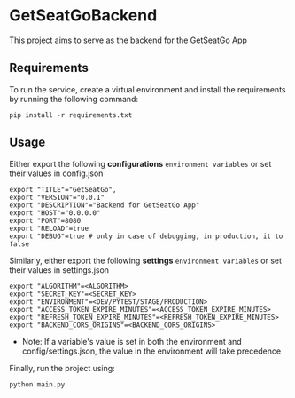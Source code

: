 # GetSeatGoBackend

This project aims to serve as the backend for the GetSeatGo App

## Requirements

To run the service, create a virtual environment and install the requirements by running the following command:

```setup
pip install -r requirements.txt
```

## Usage

Either export the following **configurations** `environment variables` or set their values in config.json
```usage
export "TITLE"="GetSeatGo",
export "VERSION"="0.0.1"
export "DESCRIPTION"="Backend for GetSeatGo App"
export "HOST"="0.0.0.0"
export "PORT"=8080
export "RELOAD"=true
export "DEBUG"=true # only in case of debugging, in production, it to false
```

Similarly, either export the following **settings** `environment variables` or set their values in settings.json
```usage
export "ALGORITHM"=<ALGORITHM>
export "SECRET_KEY"=<SECRET_KEY>
export "ENVIRONMENT"=<DEV/PYTEST/STAGE/PRODUCTION>
export "ACCESS_TOKEN_EXPIRE_MINUTES"=<ACCESS_TOKEN_EXPIRE_MINUTES>
export "REFRESH_TOKEN_EXPIRE_MINUTES"=<REFRESH_TOKEN_EXPIRE_MINUTES>
export "BACKEND_CORS_ORIGINS"=<BACKEND_CORS_ORIGINS>

```

* Note: If a variable's value is set in both the environment and config/settings.json, the value in the environment will take precedence 

Finally, run the project using:
```
python main.py
```
